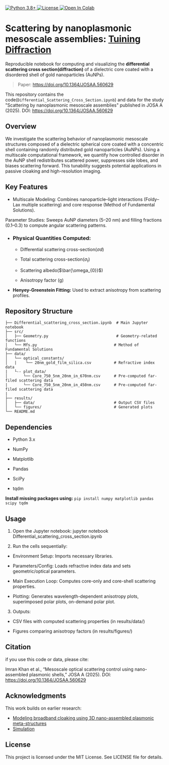 <p align="left">
  <!-- Python version -->
  <a href="https://www.python.org/">
    <img src="https://img.shields.io/badge/Python-3.8%2B-blue" alt="Python 3.8+">
  </a>
  <!-- License (auto-reads your repo’s license) -->
  <a href="https://github.com/imranlabs/Differential_Scattering_Cross_Section/blob/main/LICENSE">
    <img src="https://img.shields.io/github/license/imranlabs/Broadband_Plasmonic_cloaking" alt="License">
  </a>
  <!-- Open in Colab for your main notebook -->
  <a href="https://colab.research.google.com/github/imranlabs/Differential_Scattering_Cross_Section/blob/main/Differential_Scattering_Cross_Section.ipynb">
    <img src="https://colab.research.google.com/assets/colab-badge.svg" alt="Open In Colab">
  </a>
</p>

# Scattering by nanoplasmonic mesoscale assemblies: [Tuining Diffraction](https://doi.org/10.1364/JOSAA.560629)
Reproducible notebook for computing and visualizing the **differential scattering cross section(diffraction)** of a dielectric core coated with a disordered shell of gold nanoparticles (AuNPs).

> Paper: https://doi.org/10.1364/JOSAA.560629

This repository contains the code(`Differential_Scattering_Cross_Section.ipynb`) and data for the study "Scattering by nanoplasmonic mesoscale assemblies" published in JOSA A (2025).
DOI: https://doi.org/10.1364/JOSAA.560629

## Overview
We investigate the scattering behavior of nanoplasmonic mesoscale structures composed of a dielectric spherical core coated with a concentric shell containing randomly distributed gold nanoparticles (AuNPs). Using a multiscale computational framework, we quantify how controlled disorder in the AuNP shell redistributes scattered power, suppresses side lobes, and biases scattering forward. This tunability suggests potential applications in passive cloaking and high-resolution imaging.

## Key Features

- Multiscale Modeling: Combines nanoparticle–light interactions (Foldy–Lax multiple scattering) and core response (Method of Fundamental Solutions).

Parameter Studies: Sweeps AuNP diameters (5–20 nm) and filling fractions (0.1–0.3) to compute angular scattering patterns.

- ### Physical Quantities Computed:

    - Differential scattering cross-section($\sigma{d}$)

    - Total scattering cross-section($\sigma_{t}$)

    - Scattering albedo($\bar{\omega_{0}}$)

    - Anisotropy factor (g)

- **Henyey-Greenstein Fitting:** Used to extract anisotropy from scattering profiles.

## Repository Structure
```none
├── Differential_scattering_cross_section.ipynb  # Main Jupyter notebook
├── src/
│   ├── Geometry.py                              # Geometry-related functions
│   └── Mfs.py                                  # Method of Fundamental Solutions
├── data/
│   └── optical_constants/
│   |    └── 20nm_gold_film_silica.csv          # Refractive index data
|   └-- plot_data/
│       └── Core_750_5nm_20nm_in_670nm.csv      # Pre-computed far-filed scattering data
|       └── Core_750_5nm_20nm_in_450nm.csv      # Pre-computed far-filed scattering data            
|                    
├── results/
│   ├── data/                                   # Output CSV files
│   └── figures/                                # Generated plots
└── README.md
```
## Dependencies

 - Python 3.x

 - NumPy

 - Matplotlib

 - Pandas

 - SciPy

 - tqdm

**Install missing packages using:**
`pip install numpy matplotlib pandas scipy tqdm`

## Usage

1. Open the Jupyter notebook:
    jupyter notebook Differential_scattering_cross_section.ipynb

2. Run the cells sequentially:

 - Environment Setup: Imports necessary libraries.

 - Parameters/Config: Loads refractive index data and sets geometric/optical parameters.

 - Main Execution Loop: Computes core-only and core-shell scattering properties.

- Plotting: Generates wavelength-dependent anisotropy plots, superimposed polar plots, on-demand polar plot.

3. Outputs:
 - CSV files with computed scattering properties (in results/data/)

 - Figures comparing anisotropy factors (in results/figures/)

## Citation

if you use this code or data, please cite:

 Imran Khan et al., “Mesoscale optical scattering control using nano-assembled plasmonic shells,” JOSA A (2025).
 DOI: https://doi.org/10.1364/JOSAA.560629

## Acknowledgments

This work builds on earlier research:
- [Modeling broadband cloaking using 3D nano-assembled plasmonic meta-structures](https://doi.org/10.1364/OE.395840)
- [Simulation](https://github.com/imranlabs/Broadband_Plasmonic_cloaking)

## License
This project is licensed under the MIT License. See LICENSE file for details.


